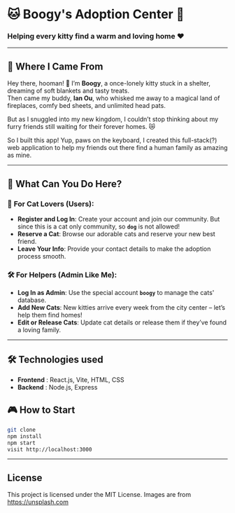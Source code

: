 # 🐱 **Boogy's Adoption Center** 🐾

### Helping every kitty find a warm and loving home ❤️

---

## 🌟 **Where I Came From**

Hey there, hooman! 👋 I’m **Boogy**, a once-lonely kitty stuck in a shelter, dreaming of soft blankets and tasty treats.  
Then came my buddy, **Ian Ou**, who whisked me away to a magical land of fireplaces, comfy bed sheets, and unlimited head pats.

But as I snuggled into my new kingdom, I couldn’t stop thinking about my furry friends still waiting for their forever homes. 😿

So I built this app! Yup, paws on the keyboard, I created this full-stack(?) web application to help my friends out there find a human family as amazing as mine.

---

## 🎯 **What Can You Do Here?**

### 🐾 **For Cat Lovers (Users):**

- **Register and Log In**: Create your account and join our community. But since this is a cat only community, so **`dog`** is not allowed!
- **Reserve a Cat**: Browse our adorable cats and reserve your new best friend.
- **Leave Your Info**: Provide your contact details to make the adoption process smooth.

### 🛠️ **For Helpers (Admin Like Me):**

- **Log In as Admin**: Use the special account **`boogy`** to manage the cats' database.
- **Add New Cats**: New kitties arrive every week from the city center – let’s help them find homes!
- **Edit or Release Cats**: Update cat details or release them if they’ve found a loving family.

---

## 🛠️ **Technologies used**

- **Frontend** : React.js, Vite, HTML, CSS
- **Backend** : Node.js, Express

## 🎮 **How to Start**

```bash
git clone
npm install
npm start
visit http://localhost:3000
```

---

## License

This project is licensed under the MIT License. Images are from https://unsplash.com
